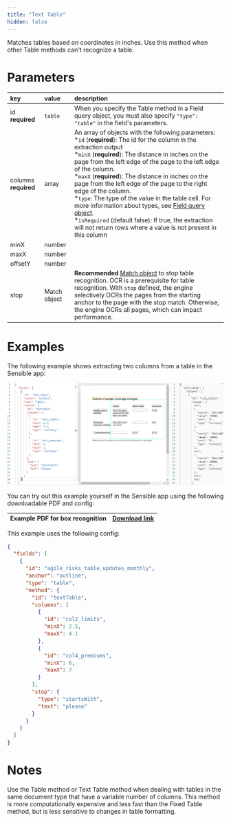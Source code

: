 ```yaml
---
title: "Text Table"
hidden: false
---
```

Matches tables based on coordinates in inches. Use this method when other Table methods can't recognize a table.

Parameters
=====

| key                  | value        | description                                                  |
| :------------------- | :----------- | :----------------------------------------------------------- |
| id **required**      | `table`      | When you specify the Table method in a Field query object, you must also specify `"type": "table"` in the field's parameters. |
| columns **required** | array        | An array of objects with the following parameters:<br/> *`id` (**required**): The id for the column in the extraction output<br/> *`minX` (**required**):  The distance in inches on the page from the left edge of the page to the left edge of the column.  <br/>  *`maxX` (**required**):  The distance in inches on the page from the left edge of the page to the right edge of the column.  <br/>  *`type`: The type of the value in the table cell. For more information about types, see [Field query object](doc:field-query-object).<br/>   *`isRequired` (default false):  If true, the extraction will not return rows where a value is not present in this column |
| minX                 | number       |                                                              |
| maxX                 | number       |                                                              |
| offsetY              | number       |                                                              |
| stop                 | Match object | **Recommended** [Match object](doc:anchor-object#section-match-object)  to stop table recognition. OCR is a prerequisite for table recognition. With `stop` defined, the engine selectively OCRs the pages from the starting anchor to the page with the stop match. Otherwise, the engine OCRs all pages, which can impact performance. |

Examples
====

The following example shows extracting two columns from a table in the Sensible app:

![](https://raw.githubusercontent.com/sensible-hq/sensible-docs/review/readme-sync/assets/v0/images/text_table_example.png)


You can try out this example yourself in the Sensible app using the following downloadable PDF and config:

| Example PDF for box recognition | [Download link](https://raw.githubusercontent.com/sensible-hq/sensible-docs/main/readme-sync/assets/v0/pdfs/example_text_table_2.pdf) |
| ------------------------------- | ------------------------------------------------------------ |

This example uses the following config:

```json
{
  "fields": [
    {
      "id": "agile_risks_table_updates_monthly",
      "anchor": "outline",
      "type": "table",
      "method": {
        "id": "textTable",
        "columns": [
          {
            "id": "col2_limits",
            "minX": 2.5,
            "maxX": 4.1
          },
          {
            "id": "col4_premiums",
            "minX": 6,
            "maxX": 7
          }
        ],
        "stop": {
          "type": "startsWith",
          "text": "please"
        }
      }
    }
  ]
}
```



Notes
====

Use the Table method or Text Table method when dealing with tables in the same document type that have a variable number of columns. This method is more computationally expensive and less fast than the Fixed Table method, but is less sensitive to changes in table formatting.